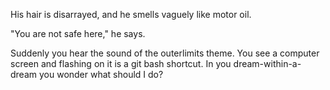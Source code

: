 His hair is disarrayed, and he smells vaguely like motor oil.

"You are not safe here," he says.

Suddenly you hear the sound of the outerlimits theme.  You see a computer 
screen and flashing on it is a git bash shortcut.  In you dream-within-a-dream
you wonder what should I do?


